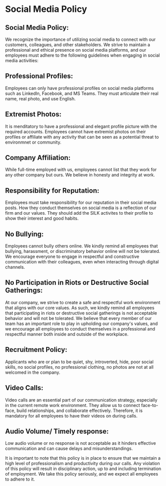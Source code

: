 # Social Media Policy


## Social Media Policy:
We recognize the importance of utilizing social media to connect with our customers, colleagues, and other stakeholders. We strive to maintain a professional and ethical presence on social media platforms, and our employees must adhere to the following guidelines when engaging in social media activities:

## Professional Profiles:
Employees can only have professional profiles on social media platforms such as LinkedIn, Facebook, and MS Teams. They must articulate their real name, real photo, and use English.

## Extremist Photos:
It is menditatory to have a professional and elegant profile picture with the required accounts. Employees cannot have extremist photos on their profiles or affiliate with any activity that can be seen as a potential threat to environmnet or community.

## Company Affiliation:
While full-time employed with us, employees cannot list that they work for any other company but ours. We believe in honesty and integrity at work. 

## Responsibility for Reputation:
Employees must take responsibility for our reputation in their social media posts. How they conduct themselves on social media is a reflection of our firm and our values. They should add the SILK activites to their profile to show their interest and good habits. 

## No Bullying:
Employees cannot bully others online. We kindly remind all employees that bullying, harassment, or discriminatory behavior online will not be tolerated. We encourage everyone to engage in respectful and constructive communication with their colleagues, even when interacting through digital channels.

## No Participation in Riots or Destructive Social Gatherings:
At our company, we strive to create a safe and respectful work environment that aligns with our core values. As such, we kindly remind all employees that participating in riots or destructive social gatherings is not acceptable behavior and will not be tolerated. We believe that every member of our team has an important role to play in upholding our company's values, and we encourage all employees to conduct themselves in a professional and respectful manner both inside and outside of the workplace. 

## Recruitment Policy:
Applicants who are or plan to be quiet, shy, introverted, hide, poor social skills, no social profiles, no professional clothing, no photos are not at all welcomed in the company.

## Video Calls:
Video calls are an essential part of our communication strategy, especially in the current remote work environment. They allow us to connect face-to-face, build relationships, and collaborate effectively. Therefore, it is mandatory for all employees to have their videos on during calls. 

## Audio Volume/ Timely response:
Low audio volume or no response is not acceptable as it hinders effective communication and can cause delays and misunderstandings.

It is important to note that this policy is in place to ensure that we maintain a high level of professionalism and productivity during our calls. Any violation of this policy will result in disciplinary action, up to and including termination of employment. We take this policy seriously, and we expect all employees to adhere to it.
